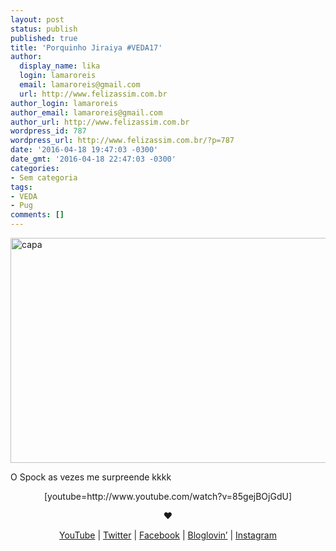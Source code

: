 ```yaml
---
layout: post
status: publish
published: true
title: 'Porquinho Jiraiya #VEDA17'
author:
  display_name: lika
  login: lamaroreis
  email: lamaroreis@gmail.com
  url: http://www.felizassim.com.br
author_login: lamaroreis
author_email: lamaroreis@gmail.com
author_url: http://www.felizassim.com.br
wordpress_id: 787
wordpress_url: http://www.felizassim.com.br/?p=787
date: '2016-04-18 19:47:03 -0300'
date_gmt: '2016-04-18 22:47:03 -0300'
categories:
- Sem categoria
tags:
- VEDA
- Pug
comments: []
---
```

<p><a href="http://www.felizassim.com.br/wp-content/uploads/2016/04/capa18.jpg"><img class="aligncenter size-large wp-image-788" src="http://www.felizassim.com.br/wp-content/uploads/2016/04/capa18-1024x576.jpg" alt="capa" width="640" height="360" /></a></p>
<p>O Spock as vezes me surpreende kkkk</p>
<p style="text-align: center;">[youtube=http://www.youtube.com/watch?v=85gejBOjGdU]</p></p>
<p style="text-align: center;"><b>&hearts;</b></p></p>
<p style="text-align: center;"><a href="https://www.youtube.com/channel/UCTk3xkOSzWzf8Ba-wJN8jDA">YouTube</a> |&nbsp;<a href="https://twitter.com/pocketlika">Twitter</a>&nbsp;|&nbsp;<a href="http://www.facebook.com/blogfelizassim">Facebook</a>&nbsp;|&nbsp;<a href="https://www.bloglovin.com/blogs/feliz-assim-14224049">Bloglovin&rsquo;</a>&nbsp;|&nbsp;<a href="http://instagram.com/pocketlika">Instagram</a></p></p>
